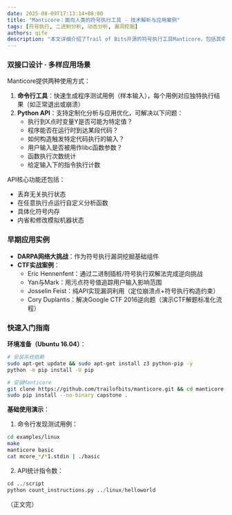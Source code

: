 ```yaml
---
date: 2025-08-09T17:13:14+08:00
title: "Manticore：面向人类的符号执行工具 - 技术解析与应用案例"
tags: [符号执行, 二进制分析, 动态分析, 漏洞挖掘]
authors: qife
description: "本文详细介绍了Trail of Bits开源的符号执行工具Manticore，包括其命令行与Python API双接口设计、核心分析功能（测试用例生成/污点分析/指令插桩）、在DARPA网络大挑战中的实战应用，以及CTF解题等典型使用场景。"
---
```


### 双接口设计 · 多样应用场景
Manticore提供两种使用方式：
1. **命令行工具**：快速生成程序测试用例（样本输入），每个用例对应独特执行结果（如正常退出或崩溃）
2. **Python API**：支持定制化分析与应用优化，可解决以下问题：
   - 执行到X点时变量Y是否可能为特定值？
   - 程序能否在运行时到达某段代码？
   - 如何构造触发特定代码执行的输入？
   - 用户输入是否被用作libc函数参数？
   - 函数执行次数统计
   - 给定输入下的指令执行计数

API核心功能还包括：
- 丢弃无关执行状态
- 在任意执行点运行自定义分析函数
- 具体化符号内存
- 内省和修改模拟机器状态

### 早期应用实例
- **DARPA网络大挑战**：作为符号执行漏洞挖掘基础组件
- **CTF实战案例**：
  - Eric Hennenfent：通过二进制插桩/符号执行双解法完成逆向挑战
  - Yan与Mark：用污点符号值追踪用户输入影响范围
  - Josselin Feist：纯API实现漏洞利用（定位崩溃点+符号执行构造约束）
  - Cory Duplantis：解决Google CTF 2016逆向题（演示CTF解题标准化流程）

### 快速入门指南
**环境准备（Ubuntu 16.04）**：
```bash
# 安装系统依赖
sudo apt-get update && sudo apt-get install z3 python-pip -y
python -m pip install -U pip

# 安装Manticore
git clone https://github.com/trailofbits/manticore.git && cd manticore
sudo pip install --no-binary capstone .
```

**基础使用演示**：
1. 命令行发现测试用例：
```bash
cd examples/linux
make
manticore basic
cat mcore_*/*1.stdin | ./basic
```

2. API统计指令数：
```python
cd ../script
python count_instructions.py ../linux/helloworld
```

（正文完）